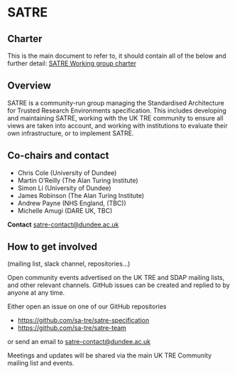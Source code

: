 # SATRE

## Charter 

This is the main document to refer to, it should contain all of the below and further detail: [SATRE Working group charter](https://docs.google.com/document/d/1ugd32Ki0ssZu42AWWoChE-Tb_sKggM3sfs-4ZzcYoBk/edit?usp=sharing)

## Overview

SATRE is a community-run group managing the Standardised Architecture for Trusted Research Environments specification.
This includes developing and maintaining SATRE, 
working with the UK TRE community to ensure all views are taken into account,
and working with institutions to evaluate their own infrastructure, or to implement SATRE.

## Co-chairs and contact

- Chris Cole (University of Dundee)
- Martin O’Reilly (The Alan Turing Institute)
- Simon Li (University of Dundee)
- James Robinson (The Alan Turing Institute)
- Andrew Payne (NHS England, (TBC))
- Michelle Amugi (DARE UK, TBC)

**Contact** satre-contact@dundee.ac.uk

## How to get involved

(mailing list, slack channel, repositories…)

Open community events advertised on the UK TRE and SDAP mailing lists, 
and other relevant channels.
GitHub issues can be created and replied to by anyone at any time.

Either open an issue on one of our GitHub repositories
- https://github.com/sa-tre/satre-specification
- https://github.com/sa-tre/satre-team

or send an email to satre-contact@dundee.ac.uk 

Meetings and updates will be shared via the main UK TRE Community mailing list and events.

